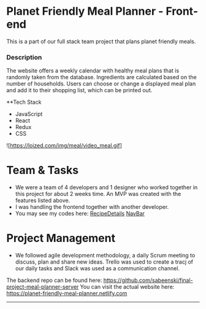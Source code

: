 # Planet Friendly Meal Planner - Front-end
This is a part of our full stack team project that plans planet friendly meals.
  
### Description 

The website offers a weekly calendar with healthy meal plans that is randomly taken from the database. Ingredients are calculated based on the number of households. Users can choose or change a displayed meal plan and add it to their shopping list, which can be printed out.

**Tech Stack

* JavaScript
* React
* Redux
* CSS

![https://loized.com/img/meal/video_meal.gif]


# Team & Tasks
* We were a team of 4 developers and 1 designer who worked together in this project for about 2 weeks time. An MVP was created with the features listed above. 
* I was handling the frontend together with another developer. 
* You may see my codes here: 
[RecipeDetails](https://github.com/sabeenski/final-project-meal-planner-client/blob/master/src/components/recipes/RecipeDetails.js)
[NavBar](https://github.com/sabeenski/final-project-meal-planner-client/blob/master/src/components/navbar/Navbar.js)

# Project Management
* We followed agile development methodology, a daily Scrum meeting to discuss, plan and share new ideas. Trello was used to create a tracj of our daily tasks and Slack was used as a communication channel. 

The backend repo can be found here: https://github.com/sabeenski/final-project-meal-planner-server 
You can visit the actual website here: https://planet-friendly-meal-planner.netlify.com
***************************************************************************************************

